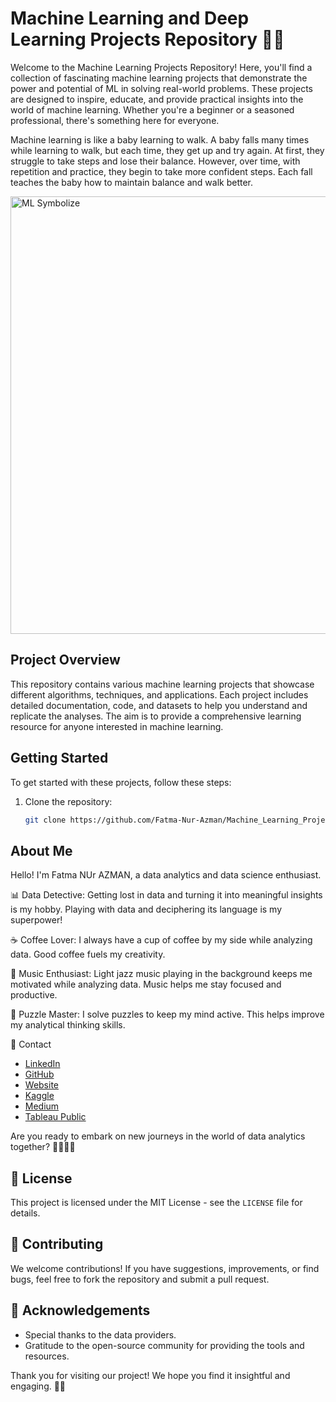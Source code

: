 # Machine Learning and Deep Learning Projects Repository 🌟🤖

Welcome to the Machine Learning Projects Repository! Here, you'll find a collection of fascinating machine learning projects that demonstrate the power and potential of ML in solving real-world problems. These projects are designed to inspire, educate, and provide practical insights into the world of machine learning. Whether you're a beginner or a seasoned professional, there's something here for everyone.

Machine learning is like a baby learning to walk. A baby falls many times while learning to walk, but each time, they get up and try again. At first, they struggle to take steps and lose their balance. However, over time, with repetition and practice, they begin to take more confident steps. Each fall teaches the baby how to maintain balance and walk better.

<img src="https://fatmanurazman.vercel.app/ML_project/symbolize%20.png" alt="ML Symbolize" width="700">

## Project Overview

This repository contains various machine learning projects that showcase different algorithms, techniques, and applications. Each project includes detailed documentation, code, and datasets to help you understand and replicate the analyses. The aim is to provide a comprehensive learning resource for anyone interested in machine learning.

## Getting Started

To get started with these projects, follow these steps:

1. Clone the repository:
    ```bash
    git clone https://github.com/Fatma-Nur-Azman/Machine_Learning_Projects_ML.git
    ```
## About Me

Hello! I'm Fatma NUr AZMAN, a data analytics and data science enthusiast.

📊 Data Detective: Getting lost in data and turning it into meaningful insights is my hobby. Playing with data and deciphering its language is my superpower!

☕ Coffee Lover: I always have a cup of coffee by my side while analyzing data. Good coffee fuels my creativity.

🎵 Music Enthusiast: Light jazz music playing in the background keeps me motivated while analyzing data. Music helps me stay focused and productive.

🧩 Puzzle Master: I solve puzzles to keep my mind active. This helps improve my analytical thinking skills.

📧 Contact

- [LinkedIn](https://www.linkedin.com/in/fatma-nur-azman/)
- [GitHub](https://github.com/Fatma-Nur-Azman)
- [Website](https://fatmanurazman.vercel.app/)
- [Kaggle](https://www.kaggle.com/fnurazman)
- [Medium](https://medium.com/@azmanfnur)
- [Tableau Public](https://public.tableau.com/app/profile/fatma.nur.azman/vizzes)

Are you ready to embark on new journeys in the world of data analytics together? 🚴‍♀️🚴‍♂️

## 📜 License

This project is licensed under the MIT License - see the `LICENSE` file for details.

## 🤝 Contributing

We welcome contributions! If you have suggestions, improvements, or find bugs, feel free to fork the repository and submit a pull request.

## 🌟 Acknowledgements

- Special thanks to the data providers.
- Gratitude to the open-source community for providing the tools and resources.

Thank you for visiting our project! We hope you find it insightful and engaging. 👩‍💼
